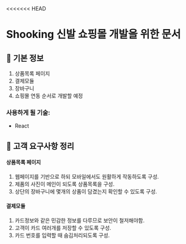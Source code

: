 <<<<<<< HEAD
# Shooking 신발 쇼핑몰 개발을 위한 문서

## 📌 기본 정보

1. 상품목록 페이지
2. 결제모듈
3. 장바구니
4. 쇼핑몰 연동
순서로 개발할 예정

### 사용하게 될 기술: 
- React

## 📝 고객 요구사항 정리
#### 상품목록 페이지
1. 웹페이지를 기반으로 하되 모바일에서도 원활하게 작동하도록 구성.
2. 제품의 사진이 메인이 되도록 상품목록을 구성.
3. 상단의 장바구니에 몇개의 상품이 담겼는지 확인할 수 있도록 구성.

#### 결제모듈
1. 카드정보와 같은 민감한 정보를 다루므로 보안이 철저해야함.
2. 고객이 카드 여러개를 저장할 수 있도록 구성.
3. 카드 번호를 입력할 때 숨김처리되도록 구성.

